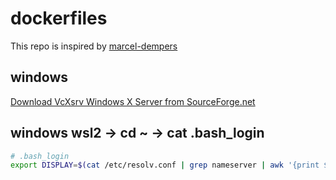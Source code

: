 # dockerfiles

This repo is inspired by [marcel-dempers](https://github.com/marcel-dempers/my-desktop/blob/master/README.md)


## windows
[Download VcXsrv Windows X Server from SourceForge.net](https://sourceforge.net/projects/vcxsrv/files/latest/download)


## windows wsl2 -> cd ~ -> cat .bash_login

```bash
# .bash_login
export DISPLAY=$(cat /etc/resolv.conf | grep nameserver | awk '{print $2}'):0
```